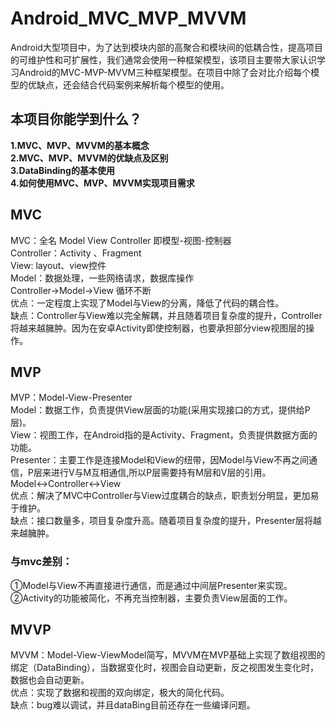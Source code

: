 # Android_MVC_MVP_MVVM
Android大型项目中，为了达到模块内部的高聚合和模块间的低耦合性，提高项目的可维护性和可扩展性，我们通常会使用一种框架模型，该项目主要带大家认识学习Android的MVC-MVP-MVVM三种框架模型。在项目中除了会对比介绍每个模型的优缺点，还会结合代码案例来解析每个模型的使用。

## 本项目你能学到什么？
 **1.MVC、MVP、MVVM的基本概念**<br />
 **2.MVC、MVP、MVVM的优缺点及区别**<br />
 **3.DataBinding的基本使用**<br />
 **4.如何使用MVC、MVP、MVVM实现项目需求**

## MVC
MVC：全名 Model View Controller 即模型-视图-控制器<br />
Controller：Activity 、Fragment<br />
View: layout、view控件<br />
Model：数据处理，一些网络请求，数据库操作<br />
Controller->Model->View 循环不断<br />
优点：一定程度上实现了Model与View的分离，降低了代码的耦合性。<br />
缺点：Controller与View难以完全解耦，并且随着项目复杂度的提升，Controller将越来越臃肿。因为在安卓Activity即使控制器，也要承担部分view视图层的操作。

## MVP
MVP：Model-View-Presenter<br />
Model：数据工作，负责提供View层面的功能(采用实现接口的方式，提供给P层)。<br />
View：视图工作，在Android指的是Activity、Fragment，负责提供数据方面的功能。<br />
Presenter：主要工作是连接Model和View的纽带，因Model与View不再之间通信，P层来进行V与M互相通信,所以P层需要持有M层和V层的引用。<br />
Model↔Controller↔View<br />
优点：解决了MVC中Controller与View过度耦合的缺点，职责划分明显，更加易于维护。<br />
缺点：接口数量多，项目复杂度升高。随着项目复杂度的提升，Presenter层将越来越臃肿。
### 与mvc差别：
①Model与View不再直接进行通信，而是通过中间层Presenter来实现。<br />
②Activity的功能被简化，不再充当控制器，主要负责View层面的工作。

## MVVP
 MVVM：Model-View-ViewModel简写，MVVM在MVP基础上实现了数组视图的绑定（DataBinding），当数据变化时，视图会自动更新，反之视图发生变化时，数据也会自动更新。<br />
 优点：实现了数据和视图的双向绑定，极大的简化代码。<br />
 缺点：bug难以调试，并且dataBing目前还存在一些编译问题。